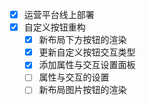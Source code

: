 - [x] 运营平台线上部署
- [x] 自定义按钮重构
	- [x] 新布局下方按钮的渲染
	- [x] 更新自定义按钮交互类型
	- [x] 添加属性与交互设置面板
	- [ ] 属性与交互的设置
	- [ ] 新布局图片按钮的渲染